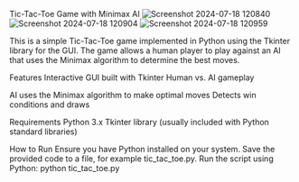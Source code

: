 Tic-Tac-Toe Game with Minimax AI
![Screenshot 2024-07-18 120840](https://github.com/user-attachments/assets/928118a7-ba25-40dc-8f9c-b35cbf2320b1)
![Screenshot 2024-07-18 120904](https://github.com/user-attachments/assets/3be53ace-1f92-4c8b-9e65-279b1e742d0a)
![Screenshot 2024-07-18 120959](https://github.com/user-attachments/assets/152239aa-41c3-47e2-9c19-3f8a92718a64)



This is a simple Tic-Tac-Toe game implemented in Python using the Tkinter library for the GUI. The game allows a human player to play against an AI that uses the Minimax algorithm to determine the best moves.

Features
Interactive GUI built with Tkinter
Human vs. AI gameplay

AI uses the Minimax algorithm to make optimal moves
Detects win conditions and draws

Requirements
Python 3.x
Tkinter library (usually included with Python standard libraries)

How to Run
Ensure you have Python installed on your system.
Save the provided code to a file, for example tic_tac_toe.py.
Run the script using Python: 
python tic_tac_toe.py
